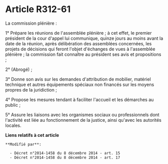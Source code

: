 # Article R312-61

La commission plénière  : 

1° Prépare les réunions de l'assemblée plénière ; à cet effet, le premier président de la cour d'appel lui communique, quinze
jours au moins avant la date de la réunion, après délibération des assemblées concernées, les projets de décisions qui feront
l'objet d'échanges de vues à l'assemblée plénière ; la commission fait connaître au président ses avis et propositions ; 

2° (Abrogé) ; 

3° Donne son avis sur les demandes d'attribution de mobilier, matériel technique et autres équipements spéciaux non financés
sur les moyens propres de la juridiction ; 

4° Propose les mesures tendant à faciliter l'accueil et les démarches au public ; 

5° Assure les liaisons avec les organismes sociaux ou professionnels dont l'activité est liée au fonctionnement de la
justice, ainsi qu'avec les autorités locales.

**Liens relatifs à cet article**

	**Modifié par**:

	  - Décret n°2014-1458 du 8 décembre 2014 - art. 15
	  - Décret n°2014-1458 du 8 décembre 2014 - art. 17
